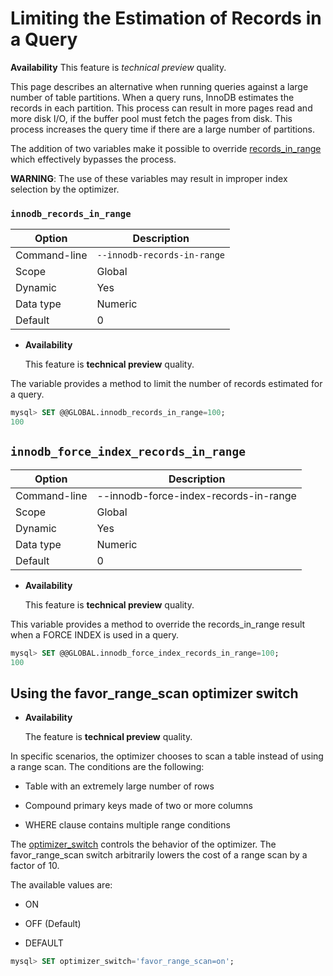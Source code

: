 # Limiting the Estimation of Records in a Query


**Availability** This feature is _technical preview_ quality.

This page describes an alternative when running queries against a large number of table partitions. When a query runs, InnoDB estimates the records in each partition. This process can result in more pages read and more disk I/O, if the buffer pool must fetch the pages from disk. This process increases the query time if there are a large number of partitions.

The addition of two variables make it possible to override [records_in_range](https://dev.mysql.com/doc/internals/en/records-in-range.html) which effectively bypasses the process.

**WARNING**: The use of these variables may result in improper index selection by the optimizer.

### `innodb_records_in_range`

| Option       | Description                 |
|--------------|-----------------------------|
| Command-line | `--innodb-records-in-range` |
| Scope        | Global                      |
| Dynamic      | Yes                         |
| Data type    | Numeric                     |
| Default      | 0                           |

* **Availability**

    This feature is **technical preview** quality.


The variable provides a method to limit the number of records estimated for a query.

```sql
mysql> SET @@GLOBAL.innodb_records_in_range=100;
100
```

## `innodb_force_index_records_in_range`

| Option       | Description                           |
|--------------|---------------------------------------|
| Command-line | --innodb-force-index-records-in-range |
| Scope        | Global                                |
| Dynamic      | Yes                                   |
| Data type    | Numeric                               |
| Default      | 0                                     |

* **Availability**

    This feature is **technical preview** quality.


This variable provides a method to override the records_in_range result when a FORCE INDEX is used in a query.

```sql
mysql> SET @@GLOBAL.innodb_force_index_records_in_range=100;
100
```

## Using the favor_range_scan optimizer switch


* **Availability**

    The feature is **technical preview** quality.


In specific scenarios, the optimizer chooses to scan a table instead of using a range scan. The conditions are the following:


* Table with an extremely large number of rows


* Compound primary keys made of two or more columns


* WHERE clause contains multiple range conditions

The [optimizer_switch](https://dev.mysql.com/doc/refman/8.0/en/switchable-optimizations.html) controls the behavior of the optimizer. The favor_range_scan switch arbitrarily lowers the cost of a range scan by a factor of 10.

The available values are:


* ON


* OFF (Default)


* DEFAULT

```sql
mysql> SET optimizer_switch='favor_range_scan=on';
```
